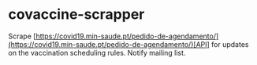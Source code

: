 # covaccine-scrapper

Scrape [https://covid19.min-saude.pt/pedido-de-agendamento/](https://covid19.min-saude.pt/pedido-de-agendamento/)[API] for updates on the vaccination scheduling rules. Notify mailing list.
